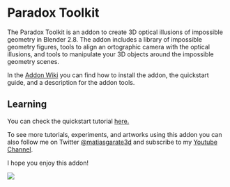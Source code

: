 
# Paradox Toolkit
The Paradox Toolkit is an addon to create 3D optical illusions of impossible geometry in Blender 2.8. 
The addon includes a library of impossible geometry figures, tools to align an ortographic camera with the optical illusions, and tools to manipulate your 3D objects around the impossible geometry scenes.

In the [Addon Wiki](https://github.com/matgarate/Blender_ParadoxToolkit/wiki/) you can find how to install the addon, the quickstart guide, and a description for the addon tools.


## Learning
You can check the quickstart tutorial [here.](https://youtu.be/tf6iKm49Eyk)

To see more tutorials, experiments, and artworks using this addon you can also follow me on Twitter [@matiasgarate3d](https://twitter.com/matiasgarate3d) and subscribe to my [Youtube Channel](https://www.youtube.com/channel/UCctucQL4rpmhF3HywLiPzMA).



I hope you enjoy this addon!

![](https://raw.githubusercontent.com/wiki/matgarate/Blender_ParadoxToolkit/img_sample/Library.png)
